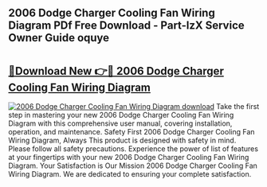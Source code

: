 ## 2006 Dodge Charger Cooling Fan Wiring Diagram PDf Free Download - Part-lzX Service Owner Guide oquye

# <h2><a href="http://dfsxw4o.blite.top/?on=2006+Dodge+Charger+Cooling+Fan+Wiring+Diagram">🔗Download New 👉🔴 2006 Dodge Charger Cooling Fan Wiring Diagram</a></h2>

[![2006 Dodge Charger Cooling Fan Wiring Diagram download](https://i.imgur.com/lujVjoI.png)](http://dfsxw4o.blite.top/?on=2006+Dodge+Charger+Cooling+Fan+Wiring+Diagram)
Take the first step in mastering your new 2006 Dodge Charger Cooling Fan Wiring Diagram with this comprehensive user manual, covering installation, operation, and maintenance. Safety First 2006 Dodge Charger Cooling Fan Wiring Diagram, Always This product is designed with safety in mind. Please follow all safety precautions. Experience the power of list of features at your fingertips with your new 2006 Dodge Charger Cooling Fan Wiring Diagram. Your Satisfaction is Our Mission 2006 Dodge Charger Cooling Fan Wiring Diagram. We are dedicated to ensuring your complete satisfaction.
